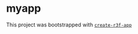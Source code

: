 # myapp

This project was bootstrapped with [`create-r3f-app`](https://github.com/utsuboco/create-r3f-app)